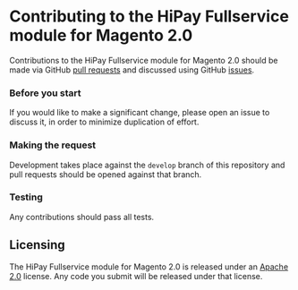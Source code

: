 # Contributing to the HiPay Fullservice module for Magento 2.0

Contributions to the HiPay Fullservice module for Magento 2.0 should be made via GitHub [pull
requests][pull-requests] and discussed using
GitHub [issues][issues].

### Before you start

If you would like to make a significant change, please open
an issue to discuss it, in order to minimize duplication of effort.

### Making the request

Development takes place against the `develop` branch of this repository and pull
requests should be opened against that branch.

### Testing

Any contributions should pass all tests.

## Licensing

The HiPay Fullservice module for Magento 2.0 is released under an [Apache
2.0][project-license] license. Any code you submit will be
released under that license.

[project-license]: LICENSE.md

[pull-requests]: https://github.com/hipay/hipay-fullservice-sdk-magento2/pulls
[issues]: https://github.com/hipay/hipay-fullservice-sdk-magento2/issues